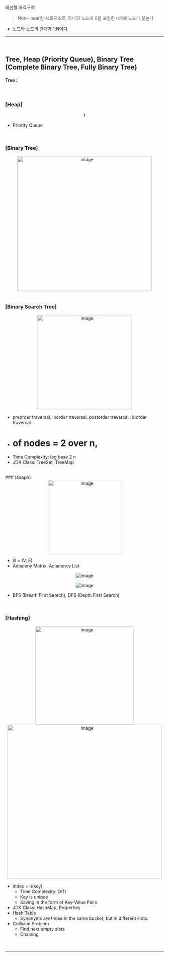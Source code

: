 비선형 자료구조
> Non-linear한 자료구조로, 하나의 노드에 0을 포함한 n개에 노드가 붙는다
* 노드와 노드의 관계가 1:N이다

<hr>
<br>

## Tree, Heap (Priority Queue), Binary Tree (Complete Binary Tree, Fully Binary Tree)

#### Tree : 

<br>

### [Heap]

<div align="center">f
  
</div>

* Priority Queue 

<br>

### [Binary Tree]

<div align="center">
  <img width="428" alt="image" src="https://user-images.githubusercontent.com/37537227/117968656-61dcec00-b361-11eb-84a8-72ed4a9dc05e.png">
</div>

<br>

### [Binary Search Tree]

<div align="center">
  <img width="302" alt="image" src="https://user-images.githubusercontent.com/37537227/117969994-13305180-b363-11eb-82de-fe547e8a06aa.png">
</div>

* preorder traversal, inorder traversal, postorder traversal : inorder traversal
* # of nodes = 2 over n, 
* Time Complexity: log base 2 n
* JDK Class: TreeSet, TreeMap

<br>
### [Graph]

<div align="center">
  <img width="233" alt="image" src="https://user-images.githubusercontent.com/37537227/117972508-35779e80-b366-11eb-86f5-30f562d9ee60.png">
</div>

* G = (V, E)
* Adjaceny Matrix, Adjacency List

<div align="center">
  
  ![image](https://user-images.githubusercontent.com/37537227/117973447-60aebd80-b367-11eb-9552-fe2b52d8a982.png)

  ![image](https://user-images.githubusercontent.com/37537227/117973793-c438eb00-b367-11eb-97eb-5792fc8f960b.png)

</div>

* BFS (Breath First Search), DFS (Depth First Search)

<br>

### [Hashing]

<div align="center">
  <img width="312" alt="image" src="https://user-images.githubusercontent.com/37537227/117975355-8fc62e80-b369-11eb-9cbf-d106de2d4ab3.png">
  <img width="490" alt="image" src="https://user-images.githubusercontent.com/37537227/117975724-f1869880-b369-11eb-9e38-30b3d0b264ce.png">
</div>

* index = h(key)
  * Time Complexity: O(1)
  * Key is unique
  * Saving in the form of Key-Value Pairs
* JDK Class: HashMap, Properties 
* Hash Table
  * Synonyms are those in the same bucket, but in different slots.
* Collision Problem
  * Find next empty slots
  * Chaining 




<br>
<hr>
<br>
